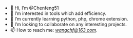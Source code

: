 - 👋 Hi, I’m @Chenfeng51
- 👀 I’m interested in tools which add efficiency.
- 🌱 I’m currently learning python, php, chrome extension.
- 💞️ I’m looking to collaborate on any interesting projects.
- 📫 How to reach me: *wangchf@163.com*.

<!---
Chenfeng51/Chenfeng51 is a ✨ special ✨ repository because its `README.md` (this file) appears on your GitHub profile.
You can click the Preview link to take a look at your changes.
--->
